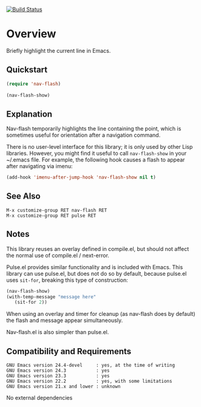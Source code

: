 [![Build Status](https://secure.travis-ci.org/rolandwalker/nav-flash.png?branch=master)](http://travis-ci.org/rolandwalker/nav-flash)

Overview
========

Briefly highlight the current line in Emacs.

Quickstart
----------

```lisp
(require 'nav-flash)
 
(nav-flash-show)
```

Explanation
-----------

Nav-flash temporarily highlights the line containing the point,
which is sometimes useful for orientation after a navigation command.

There is no user-level interface for this library; it is only used
by other Lisp libraries.  However, you might find it useful to call
`nav-flash-show` in your ~/.emacs file.  For example, the following
hook causes a flash to appear after navigating via imenu:

```lisp
(add-hook 'imenu-after-jump-hook 'nav-flash-show nil t)
```

See Also
--------

	M-x customize-group RET nav-flash RET
	M-x customize-group RET pulse RET

Notes
-----

This library reuses an overlay defined in compile.el, but should
not affect the normal use of compile.el / next-error.

Pulse.el provides similar functionality and is included with
Emacs.  This library can use pulse.el, but does not do so by
default, because pulse.el uses `sit-for`, breaking this type
of construction:

```lisp
(nav-flash-show)
(with-temp-message "message here"
   (sit-for 2))
```

When using an overlay and timer for cleanup (as nav-flash does
by default) the flash and message appear simultaneously.

Nav-flash.el is also simpler than pulse.el.

Compatibility and Requirements
------------------------------

	GNU Emacs version 24.4-devel     : yes, at the time of writing
	GNU Emacs version 24.3           : yes
	GNU Emacs version 23.3           : yes
	GNU Emacs version 22.2           : yes, with some limitations
	GNU Emacs version 21.x and lower : unknown

No external dependencies

